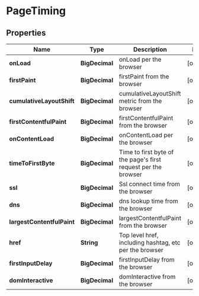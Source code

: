 

# PageTiming


## Properties

| Name | Type | Description | Notes |
|------------ | ------------- | ------------- | -------------|
|**onLoad** | **BigDecimal** | onLoad per the browser |  [optional] |
|**firstPaint** | **BigDecimal** | firstPaint from the browser |  [optional] |
|**cumulativeLayoutShift** | **BigDecimal** | cumulativeLayoutShift metric from the browser |  [optional] |
|**firstContentfulPaint** | **BigDecimal** | firstContentfulPaint from the browser |  [optional] |
|**onContentLoad** | **BigDecimal** | onContentLoad per the browser |  [optional] |
|**timeToFirstByte** | **BigDecimal** | Time to first byte of the page&#39;s first request per the browser |  [optional] |
|**ssl** | **BigDecimal** | Ssl connect time from the browser |  [optional] |
|**dns** | **BigDecimal** | dns lookup time from the browser |  [optional] |
|**largestContentfulPaint** | **BigDecimal** | largestContentfulPaint from the browser |  [optional] |
|**href** | **String** | Top level href, including hashtag, etc per the browser |  [optional] |
|**firstInputDelay** | **BigDecimal** | firstInputDelay from the browser |  [optional] |
|**domInteractive** | **BigDecimal** | domInteractive from the browser |  [optional] |



